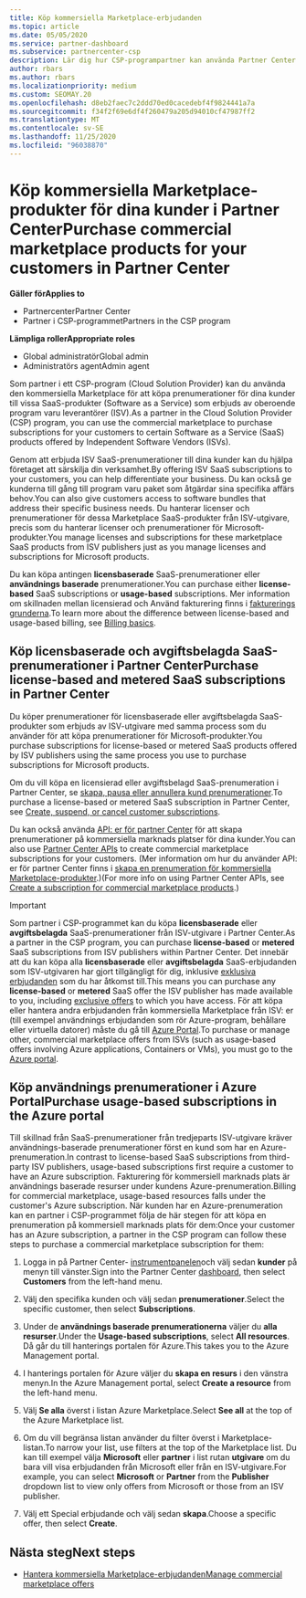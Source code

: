 ```yaml
---
title: Köp kommersiella Marketplace-erbjudanden
ms.topic: article
ms.date: 05/05/2020
ms.service: partner-dashboard
ms.subservice: partnercenter-csp
description: Lär dig hur CSP-programpartner kan använda Partner Center Marketplace för att göra kund inköp av SaaS-erbjudanden från oberoende program varu leverantörer (ISV).
author: rbars
ms.author: rbars
ms.localizationpriority: medium
ms.custom: SEOMAY.20
ms.openlocfilehash: d8eb2faec7c2ddd70ed0cacedebf4f9824441a7a
ms.sourcegitcommit: f34f2f69e6df4f260479a205d94010cf47987ff2
ms.translationtype: MT
ms.contentlocale: sv-SE
ms.lasthandoff: 11/25/2020
ms.locfileid: "96038870"
---
```

# <a name="purchase-commercial-marketplace-products-for-your-customers-in-partner-center"></a><span data-ttu-id="b841e-103">Köp kommersiella Marketplace-produkter för dina kunder i Partner Center</span><span class="sxs-lookup"><span data-stu-id="b841e-103">Purchase commercial marketplace products for your customers in Partner Center</span></span>

<span data-ttu-id="b841e-104">**Gäller för**</span><span class="sxs-lookup"><span data-stu-id="b841e-104">**Applies to**</span></span>

- <span data-ttu-id="b841e-105">Partnercenter</span><span class="sxs-lookup"><span data-stu-id="b841e-105">Partner Center</span></span>
- <span data-ttu-id="b841e-106">Partner i CSP-programmet</span><span class="sxs-lookup"><span data-stu-id="b841e-106">Partners in the CSP program</span></span>

<span data-ttu-id="b841e-107">**Lämpliga roller**</span><span class="sxs-lookup"><span data-stu-id="b841e-107">**Appropriate roles**</span></span>

- <span data-ttu-id="b841e-108">Global administratör</span><span class="sxs-lookup"><span data-stu-id="b841e-108">Global admin</span></span>
- <span data-ttu-id="b841e-109">Administratörs agent</span><span class="sxs-lookup"><span data-stu-id="b841e-109">Admin agent</span></span>

<span data-ttu-id="b841e-110">Som partner i ett CSP-program (Cloud Solution Provider) kan du använda den kommersiella Marketplace för att köpa prenumerationer för dina kunder till vissa SaaS-produkter (Software as a Service) som erbjuds av oberoende program varu leverantörer (ISV).</span><span class="sxs-lookup"><span data-stu-id="b841e-110">As a partner in the Cloud Solution Provider (CSP) program, you can use the commercial marketplace to purchase subscriptions for your customers to certain Software as a Service (SaaS) products offered by Independent Software Vendors (ISVs).</span></span>

<span data-ttu-id="b841e-111">Genom att erbjuda ISV SaaS-prenumerationer till dina kunder kan du hjälpa företaget att särskilja din verksamhet.</span><span class="sxs-lookup"><span data-stu-id="b841e-111">By offering ISV SaaS subscriptions to your customers, you can help differentiate your business.</span></span> <span data-ttu-id="b841e-112">Du kan också ge kunderna till gång till program varu paket som åtgärdar sina specifika affärs behov.</span><span class="sxs-lookup"><span data-stu-id="b841e-112">You can also give customers access to software bundles that address their specific business needs.</span></span> <span data-ttu-id="b841e-113">Du hanterar licenser och prenumerationer för dessa Marketplace SaaS-produkter från ISV-utgivare, precis som du hanterar licenser och prenumerationer för Microsoft-produkter.</span><span class="sxs-lookup"><span data-stu-id="b841e-113">You manage licenses and subscriptions for these marketplace SaaS products from ISV publishers just as you manage licenses and subscriptions for Microsoft products.</span></span>

<span data-ttu-id="b841e-114">Du kan köpa antingen **licensbaserade** SaaS-prenumerationer eller **användnings baserade** prenumerationer.</span><span class="sxs-lookup"><span data-stu-id="b841e-114">You can purchase either **license-based** SaaS subscriptions or **usage-based** subscriptions.</span></span> <span data-ttu-id="b841e-115">Mer information om skillnaden mellan licensierad och Använd fakturering finns i [fakturerings grunderna](billing-basics.md).</span><span class="sxs-lookup"><span data-stu-id="b841e-115">To learn more about the difference between license-based and usage-based billing, see [Billing basics](billing-basics.md).</span></span>

## <a name="purchase-license-based-and-metered-saas-subscriptions-in-partner-center"></a><span data-ttu-id="b841e-116">Köp licensbaserade och avgiftsbelagda SaaS-prenumerationer i Partner Center</span><span class="sxs-lookup"><span data-stu-id="b841e-116">Purchase license-based and metered SaaS subscriptions in Partner Center</span></span>

<span data-ttu-id="b841e-117">Du köper prenumerationer för licensbaserade eller avgiftsbelagda SaaS-produkter som erbjuds av ISV-utgivare med samma process som du använder för att köpa prenumerationer för Microsoft-produkter.</span><span class="sxs-lookup"><span data-stu-id="b841e-117">You purchase subscriptions for license-based or metered SaaS products offered by ISV publishers using the same process you use to purchase subscriptions for Microsoft products.</span></span>

<span data-ttu-id="b841e-118">Om du vill köpa en licensierad eller avgiftsbelagd SaaS-prenumeration i Partner Center, se [skapa, pausa eller annullera kund prenumerationer](create-a-new-subscription.md#create-a-new-subscription).</span><span class="sxs-lookup"><span data-stu-id="b841e-118">To purchase a license-based or metered SaaS subscription in Partner Center, see [Create, suspend, or cancel customer subscriptions](create-a-new-subscription.md#create-a-new-subscription).</span></span>

<span data-ttu-id="b841e-119">Du kan också använda [API: er för partner Center](/partner-center/develop/) för att skapa prenumerationer på kommersiella marknads platser för dina kunder.</span><span class="sxs-lookup"><span data-stu-id="b841e-119">You can also use [Partner Center APIs](/partner-center/develop/) to create commercial marketplace subscriptions for your customers.</span></span> <span data-ttu-id="b841e-120">(Mer information om hur du använder API: er för partner Center finns i [skapa en prenumeration för kommersiella Marketplace-produkter](/partner-center/develop/create-subscription-azure-marketplace-products).)</span><span class="sxs-lookup"><span data-stu-id="b841e-120">(For more info on using Partner Center APIs, see [Create a subscription for commercial marketplace products](/partner-center/develop/create-subscription-azure-marketplace-products).)</span></span>

>[!IMPORTANT]
> <span data-ttu-id="b841e-121">Som partner i CSP-programmet kan du köpa **licensbaserade** eller **avgiftsbelagda** SaaS-prenumerationer från ISV-utgivare i Partner Center.</span><span class="sxs-lookup"><span data-stu-id="b841e-121">As a partner in the CSP program, you can purchase **license-based** or **metered** SaaS subscriptions from ISV publishers within Partner Center.</span></span> <span data-ttu-id="b841e-122">Det innebär att du kan köpa alla **licensbaserade** eller **avgiftsbelagda** SaaS-erbjudanden som ISV-utgivaren har gjort tillgängligt för dig, inklusive [exklusiva erbjudanden](csp-commercial-marketplace-discover.md#learn-about-marketplace-exclusive-offers) som du har åtkomst till.</span><span class="sxs-lookup"><span data-stu-id="b841e-122">This means you can purchase any **license-based** or **metered** SaaS offer the ISV publisher has made available to you, including [exclusive offers](csp-commercial-marketplace-discover.md#learn-about-marketplace-exclusive-offers) to which you have access.</span></span> <span data-ttu-id="b841e-123">För att köpa eller hantera andra erbjudanden från kommersiella Marketplace från ISV: er (till exempel användnings erbjudanden som rör Azure-program, behållare eller virtuella datorer) måste du gå till [Azure Portal](https://portal.azure.com/).</span><span class="sxs-lookup"><span data-stu-id="b841e-123">To purchase or manage other, commercial marketplace offers from ISVs (such as usage-based offers involving Azure applications, Containers or VMs), you must go to the [Azure portal](https://portal.azure.com/).</span></span>

## <a name="purchase-usage-based-subscriptions-in-the-azure-portal"></a><span data-ttu-id="b841e-124">Köp användnings prenumerationer i Azure Portal</span><span class="sxs-lookup"><span data-stu-id="b841e-124">Purchase usage-based subscriptions in the Azure portal</span></span>

<span data-ttu-id="b841e-125">Till skillnad från SaaS-prenumerationer från tredjeparts ISV-utgivare kräver användnings-baserade prenumerationer först en kund som har en Azure-prenumeration.</span><span class="sxs-lookup"><span data-stu-id="b841e-125">In contrast to license-based SaaS subscriptions from third-party ISV publishers, usage-based subscriptions first require a customer to have an Azure subscription.</span></span> <span data-ttu-id="b841e-126">Fakturering för kommersiell marknads plats är användnings baserade resurser under kundens Azure-prenumeration.</span><span class="sxs-lookup"><span data-stu-id="b841e-126">Billing for commercial marketplace, usage-based resources falls under the customer's Azure subscription.</span></span> <span data-ttu-id="b841e-127">När kunden har en Azure-prenumeration kan en partner i CSP-programmet följa de här stegen för att köpa en prenumeration på kommersiell marknads plats för dem:</span><span class="sxs-lookup"><span data-stu-id="b841e-127">Once your customer has an Azure subscription, a partner in the CSP program can follow these steps to purchase a commercial marketplace subscription for them:</span></span>

1. <span data-ttu-id="b841e-128">Logga in på Partner Center- [instrumentpanelen](https://partner.microsoft.com/dashboard)och välj sedan **kunder** på menyn till vänster.</span><span class="sxs-lookup"><span data-stu-id="b841e-128">Sign into the Partner Center [dashboard](https://partner.microsoft.com/dashboard), then select **Customers** from the left-hand menu.</span></span>

2. <span data-ttu-id="b841e-129">Välj den specifika kunden och välj sedan **prenumerationer**.</span><span class="sxs-lookup"><span data-stu-id="b841e-129">Select the specific customer, then select **Subscriptions**.</span></span>  

3. <span data-ttu-id="b841e-130">Under de **användnings baserade prenumerationerna** väljer du **alla resurser**.</span><span class="sxs-lookup"><span data-stu-id="b841e-130">Under the **Usage-based subscriptions**, select **All resources**.</span></span> <span data-ttu-id="b841e-131">Då går du till hanterings portalen för Azure.</span><span class="sxs-lookup"><span data-stu-id="b841e-131">This takes you to the Azure Management portal.</span></span>

4. <span data-ttu-id="b841e-132">I hanterings portalen för Azure väljer du **skapa en resurs** i den vänstra menyn.</span><span class="sxs-lookup"><span data-stu-id="b841e-132">In the Azure Management portal, select **Create a resource** from the left-hand menu.</span></span>

5. <span data-ttu-id="b841e-133">Välj **Se alla** överst i listan Azure Marketplace.</span><span class="sxs-lookup"><span data-stu-id="b841e-133">Select **See all** at the top of the Azure Marketplace list.</span></span>

6. <span data-ttu-id="b841e-134">Om du vill begränsa listan använder du filter överst i Marketplace-listan.</span><span class="sxs-lookup"><span data-stu-id="b841e-134">To narrow your list, use filters at the top of the Marketplace list.</span></span> <span data-ttu-id="b841e-135">Du kan till exempel välja **Microsoft** eller **partner** i list rutan **utgivare** om du bara vill visa erbjudanden från Microsoft eller från en ISV-utgivare.</span><span class="sxs-lookup"><span data-stu-id="b841e-135">For example, you can select **Microsoft** or **Partner** from the **Publisher** dropdown list to view only offers from Microsoft or those from an ISV publisher.</span></span>

7. <span data-ttu-id="b841e-136">Välj ett Special erbjudande och välj sedan **skapa**.</span><span class="sxs-lookup"><span data-stu-id="b841e-136">Choose a specific offer, then select **Create**.</span></span>

## <a name="next-steps"></a><span data-ttu-id="b841e-137">Nästa steg</span><span class="sxs-lookup"><span data-stu-id="b841e-137">Next steps</span></span>

- [<span data-ttu-id="b841e-138">Hantera kommersiella Marketplace-erbjudanden</span><span class="sxs-lookup"><span data-stu-id="b841e-138">Manage commercial marketplace offers</span></span>](csp-commercial-marketplace-purchase.md)